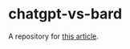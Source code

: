 # chatgpt-vs-bard
A repository for [this article](https://electronique.cc/fr/blog/chatGPT-vs-bard.html).
